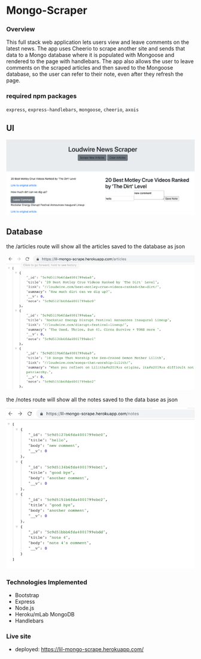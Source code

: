 # Mongo-Scraper

### Overview

This full stack web application lets users view and leave comments on the latest news. The app uses Cheerio to scrape another site and sends that data to a Mongo database where it is populated with Mongoose and rendered to the page with handlebars. The app also allows the user to leave comments on the scraped articles and then saved to the Mongoose database, so the user can refer to their note, even after they refresh the page.


### required npm packages

`express`, `express-handlebars`, `mongoose`, `cheerio`, `axois`

## UI
![landing-page](public/images/scraper.png)

## Database

the /articles route will show all the articles saved to the database as json

![article-json](public/images/articles-json.png)

the /notes route will show all the notes saved to the data base as json

![note-json](public/images/notes-json.png)

### Technologies Implemented

* Bootstrap
* Express
* Node.js
* Heroku/mLab MongoDB
* Handlebars

### Live site

* deployed: https://lil-mongo-scrape.herokuapp.com/